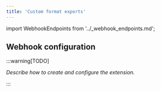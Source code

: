 ```yaml
---
title: 'Custom format exports'
---
```


import WebhookEndpoints from '../\_webhook_endpoints.md';

## Webhook configuration

:::warning[TODO]

_Describe how to create and configure the extension._

:::

<WebhookEndpoints
  eu1="https://elis.custom-format-templating.rossum-ext.app/"
/>
